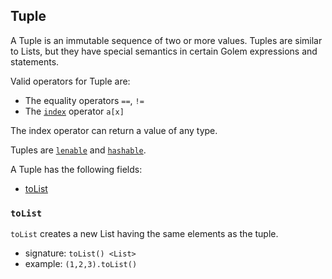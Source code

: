 ## Tuple

A Tuple is an immutable sequence of two or more values.  Tuples are similar to Lists,
but they have special semantics in certain Golem expressions and statements.

Valid operators for Tuple are:

* The equality operators `==`, `!=`
* The [`index`](interfaces.html#indexable) operator `a[x]`

The index operator can return a value of any type.

Tuples are
[`lenable`](interfaces.html#lenable) and
[`hashable`](interfaces.html#hashable).

A Tuple has the following fields:

* [toList](#tolist)

### `toList`

`toList` creates a new List having the same elements as the tuple.

* signature: `toList() <List>`
* example: `(1,2,3).toList()`

